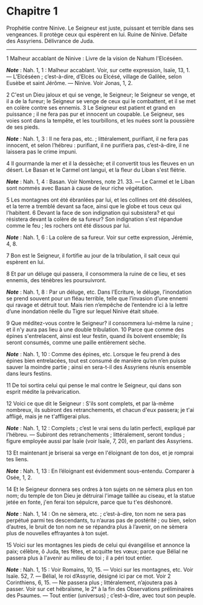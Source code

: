 # Chapitre 1

Prophétie contre Ninive.
Le Seigneur est juste, puissant et terrible dans ses vengeances.
Il protège ceux qui espèrent en lui.
Ruine de Ninive.
Défaite des Assyriens.
Délivrance de Juda.

***

1 Malheur accablant de Ninive : Livre de la vision de Nahum l'Elcéséen.

***Note*** :  Nah. 1, 1 : Malheur accablant. Voir, sur cette expression, Isaïe, 13, 1. ― L’Elcéséen ; c’est-à-dire, d’Elcès ou Elcésé, village de Galilée, selon Eusèbe et saint Jérôme. ― Ninive. Voir Jonas, 1, 2.


2 C'est un Dieu jaloux et qui se venge, le Seigneur; le Seigneur se venge, et il a de la fureur; le Seigneur se venge de ceux qui le combattent, et il se met en colère contre ses ennemis. 3 Le Seigneur est patient et grand en puissance ; il ne fera pas pur et innocent un coupable. Le Seigneur, ses voies sont dans la tempête, et les tourbillons, et les nuées sont la poussière de ses pieds.

***Note*** :  Nah. 1, 3 : Il ne fera pas, etc. ; littéralement, purifiant, il ne fera pas innocent, et selon l’hébreu : purifiant, il ne purifiera pas, c’est-à-dire, il ne laissera pas le crime impuni.


4 Il gourmande la mer et il la dessèche; et il convertit tous les fleuves en un désert. Le Basan et le Carmel ont langui, et la fleur du Liban s'est flétrie.

***Note*** :  Nah. 1, 4 : Basan. Voir Nombres, note 21. 33. ― Le Carmel et le Liban sont nommés avec Basan à cause de leur riche végétation.

5 Les montagnes ont été ébranlées par lui, et les collines ont été désolées, et la terre a tremblé devant sa face, ainsi que le globe et tous ceux qui l'habitent. 6 Devant la face de son indignation qui subsistera? et qui résistera devant la colère de sa fureur? Son indignation s'est répandue comme le feu ; les rochers ont été dissous par lui.

***Note*** :  Nah. 1, 6 : La colère de sa fureur. Voir sur cette expression, Jérémie, 4, 8.


7 Bon est le Seigneur, il fortifie au jour de la tribulation, il sait ceux qui espèrent en lui.


8 Et par un déluge qui passera, il consommera la ruine de ce lieu, et ses ennemis, des ténèbres les poursuivront.

***Note*** :  Nah. 1, 8 : Par un déluge, etc. Dans l’Ecriture, le déluge, l’inondation se prend souvent pour un fléau terrible, telle que l’invasion d’une ennemi qui ravage et détruit tout. Mais rien n’empêche de l’entendre ici à la lettre d’une inondation réelle du Tigre sur lequel Ninive était située.

9 Que méditez-vous contre le Seigneur? il consommera lui-même la ruine ; et il n'y aura pas lieu à une double tribulation. 10 Parce que comme des épines s'entrelacent, ainsi est leur festin, quand ils boivent ensemble; ils seront consumés, comme une paille entièrement sèche.

***Note*** :  Nah. 1, 10 : Comme des épines, etc. Lorsque le feu prend à des épines bien entrelacées, tout est consumé de manière qu’on n’en puisse sauver la moindre partie ; ainsi en sera-t-il des Assyriens réunis ensemble dans leurs festins.

11 De toi sortira celui qui pense le mal contre le Seigneur, qui dans son esprit médite la prévarication.


12 Voici ce que dit le Seigneur : S'ils sont complets, et par là-même nombreux, ils subiront des retranchements, et chacun d'eux passera; je t'ai affligé, mais je ne t'affligerai plus.

***Note*** :  Nah. 1, 12 : Complets ; c’est le vrai sens du latin perfecti, expliqué par l’hébreu. ― Subiront des retranchements ; littéralement, seront tondus ; figure employée aussi par Isaïe (voir Isaïe, 7, 20), en parlant des Assyriens.

13 Et maintenant je briserai sa verge en l'éloignant de ton dos, et je romprai tes liens.

***Note*** :  Nah. 1, 13 : En l’éloignant est évidemment sous-entendu. Comparer à Osée, 1, 2.


14 Et le Seigneur donnera ses ordres à ton sujets on ne sèmera plus en ton nom; du temple de ton Dieu je détruirai l'image taillée au ciseau, et la statue jetée en fonte, j'en ferai ton sépulcre, parce que tu t'es déshonoré.

***Note*** :  Nah. 1, 14 : On ne sèmera, etc. ; c’est-à-dire, ton nom ne sera pas perpétué parmi tes descendants, tu n’auras pas de postérité ; ou bien, selon d’autres, le bruit de ton nom ne se répandra plus à l’avenir, on ne sèmera plus de nouvelles effrayantes à ton sujet.

15 Voici sur les montagnes les pieds de celui qui évangélise et annonce la paix; célèbre, ô Juda, tes fêtes, et acquitte tes vœux; parce que Bélial ne passera plus à l'avenir au milieu de toi ; il a péri tout entier.

***Note*** :  Nah. 1, 15 : Voir Romains, 10, 15. ― Voici sur les montagnes, etc. Voir Isaïe. 52, 7. ― Bélial, le roi d’Assyrie, désigné ici par ce mot. Voir 2 Corinthiens, 6, 15. ― Ne passera plus ; littéralement, n’ajoutera pas à passer. Voir sur cet hébraïsme, le 2° à la fin des Observations préliminaires des Psaumes. ― Tout entier (universus) ; c’est-à-dire, avec tout son peuple.

